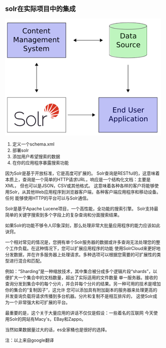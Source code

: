 ## solr在实际项目中的集成

![solr_integration_with_application](../images/solr_integration_with_application.png)

1. 定义一个schema.xml
2. 部署solr
3. 添加用户希望搜索的数据
4. 在你的应用程序暴露搜索功能

因为Solr是基于开放标准，它是高度可扩展的。 Solr查询是RESTful的，这意味着本质上，查询是一个简单的HTTP请求URL，响应是一个结构化文档：主要是XML，
但也可以是JSON，CSV或其他格式。 这意味着各种各样的客户将能够使用Solr，从其他Web应用程序到浏览器客户端，各种客户端应用程序和移动设备。 任何
能够使用HTTP的平台可以与Solr通信。

Solr是基于Apache Lucene项目，一个高性能，全功能的搜索引擎。 Solr支持最简单的关键字搜索到多个字段上的复杂查询和分面搜索结果。

如果Solr的功能不够令人印象深刻，那么处理非常大批量应用程序的能力应该如此诀窍。

一个相对常见的情况是，您拥有单个Solr服务器的数据或许多查询无法处理您的整个工作负载。在这种情况下，您可以扩展应用程序的功能
使用SolrCloud来更好地分发数据，并在许多服务器上处理请求。多种选项可以根据您需要的可扩展性的类型进行混合和匹配。

例如：“Sharding”是一种缩放技术，其中集合被分成多个逻辑片段“shards”，以便扩大一个集合中的文档数量，超出了实际适用的文件数量
单一服务器。接收的查询分发到集合中的每个分片，并合并每个分片的结果。另一种可用的技术是增加你的集合的“复制因子”，这允许
您可以添加具有附加副本的服务器来处理更高的并发查询负载将请求传播到多台机器。分片和复制不是相互排斥的，
这使Solr成为一个非常强大和可扩展的平台。

最重要的是，这个关于大量应用的讲话不仅仅是假设：一些着名的互联网
今天使用Solr的网站有Macy's，EBay和Zappo。

当然如果数据量过大的话，es全家桶也是很好的选择。

注：以上来自google翻译
